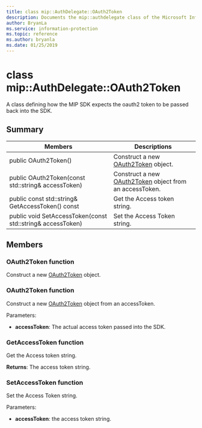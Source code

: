 ```yaml
---
title: class mip::AuthDelegate::OAuth2Token 
description: Documents the mip::authdelegate class of the Microsoft Information Protection (MIP) SDK.
author: BryanLa
ms.service: information-protection
ms.topic: reference
ms.author: bryanla
ms.date: 01/25/2019
---
```


# class mip::AuthDelegate::OAuth2Token 
A class defining how the MIP SDK expects the oauth2 token to be passed back into the SDK.
  
## Summary
 Members                        | Descriptions                                
--------------------------------|---------------------------------------------
public OAuth2Token()  |  Construct a new [OAuth2Token](class_mip_authdelegate_oauth2token.md) object.
public OAuth2Token(const std::string& accessToken)  |  Construct a new [OAuth2Token](class_mip_authdelegate_oauth2token.md) object from an accessToken.
public const std::string& GetAccessToken() const  |  Get the Access token string.
public void SetAccessToken(const std::string& accessToken)  |  Set the Access Token string.
  
## Members
  
### OAuth2Token function
Construct a new [OAuth2Token](class_mip_authdelegate_oauth2token.md) object.
  
### OAuth2Token function
Construct a new [OAuth2Token](class_mip_authdelegate_oauth2token.md) object from an accessToken.

Parameters:  
* **accessToken**: The actual access token passed into the SDK.


  
### GetAccessToken function
Get the Access token string.

  
**Returns**: The access token string.
  
### SetAccessToken function
Set the Access Token string.

Parameters:  
* **accessToken**: the access token string.

